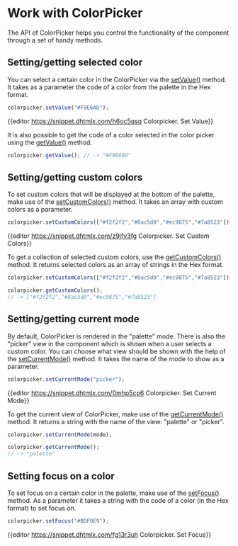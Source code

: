 Work with ColorPicker
========================

The API of ColorPicker helps you control the functionality of the component through a set of handy methods.

Setting/getting selected color
-------------

You can select a certain color in the ColorPicker via the [setValue()](colorpicker/api/colorpicker_setvalue_method.md) method. It takes as a parameter the code of a color from the palette in the Hex format.

~~~js
colorpicker.setValue("#F9E6AD");
~~~

{{editor    https://snippet.dhtmlx.com/h6oc5qsq	Colorpicker. Set Value}}

It is also possible to get the code of a color selected in the color picker using the [getValue()](colorpicker/api/colorpicker_getvalue_method.md) method.

~~~js
colorpicker.getValue(); // -> "#F9E6AD"
~~~


Setting/getting custom colors
-----------------

To set custom colors that will be displayed at the bottom of the palette, make use of the [setCustomColors()](colorpicker/api/colorpicker_setcustomcolors_method.md) method. It takes an array with custom colors as a parameter.

~~~js
colorpicker.setCustomColors(["#f2f2f2","#8ac5d9","#ec9875","#7a8523"]);
~~~
 
{{editor    https://snippet.dhtmlx.com/z9jfv3fg	Colorpicker. Set Custom Colors}}

To get a collection of selected custom colors, use the [getCustomColors()](colorpicker/api/colorpicker_getcustomcolors_method.md) method. It returns selected colors as an array of strings in the Hex format.

~~~js
colorpicker.setCustomColors(["#f2f2f2","#8ac5d9","#ec9875","#7a8523"]);

colorpicker.getCustomColors();
// -> ["#f2f2f2","#8ac5d9","#ec9875","#7a8523"]
~~~

Setting/getting current mode
--------------------

By default, ColorPicker is rendered in the "palette" mode. There is also the "picker" view in the component which is shown when a user selects a custom color. 
You can choose what view should be shown with the help of the [setCurrentMode()](colorpicker/api/colorpicker_setcurrentmode_method.md) method. It takes the name of the mode to show as a parameter.

~~~js
colorpicker.setCurrentMode("picker");
~~~

{{editor    https://snippet.dhtmlx.com/0mhp5cp6	Colorpicker. Set Current Mode}}

To get the current view of ColorPicker, make use of the [getCurrentMode()](colorpicker/api/colorpicker_getcurrentmode_method.md) method. It returns a string with the name of the view: "palette" or "picker".

~~~js
colorpicker.setCurrentMode(mode);

colorpicker.getCurrentMode();
// -> "palette"
~~~

Setting focus on a color
-------------------

To set focus on a certain color in the palette, make use of the [setFocus()](colorpicker/api/colorpicker_setfocus_method.md) method. As a parameter it takes a string with the code of a color (in the Hex format) to set focus on.

~~~js
colorpicker.setFocus("#BDF0E9");
~~~

{{editor    https://snippet.dhtmlx.com/fg13r3uh	Colorpicker. Set Focus}}
